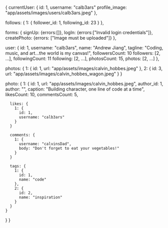 {
  currentUser: {
    id: 1,
    username: "calb3ars"
    profile_image: "app/assets/images/users/calb3ars.jpeg"
  },

  follows: {
    1: {
      follower_id: 1,
      following_id: 23
    }
  },

  forms: {
    signUp: {errors:[]},
    logIn: {errors:["Invalid login credentials"]},
    createPhoto: {errors: ["Image must be uploaded"]}
  },

  user: {
    id: 1,
    username: "calb3ars",
    name: "Andrew Jiang",
    tagline: "Coding, music, and art...the world is my canvas!",
    followersCount: 10
    followers: [2, ...],
    followingCount: 11
    following: [2, ...],
    photosCount: 15,
    photos: [2, ...]
  },

  photos: {
    1: {
      id: 1,
      url: "app/assets/images/calvin_hobbes.jpeg"
    },
    2: {
      id: 3,
      url: "app/assets/images/calvin_hobbes_wagon.jpeg"
    }
  }

  photo: {
    1: {
      id: 1,
      url: "app/assets/images/calvin_hobbes.jpeg",
      author_id: 1,
      author: "",
      caption: "Building character, one line of code at a time",
      likesCount: 10,
      commentsCount: 5,

      likes: {
        1: {
          id: 1,
          username: "calb3ars"
        }
      }

      comments: {
        1: {
          username: "calvinsDad",
          body: "Don't forget to eat your vegetables!"
        }
      }

      tags: {
        1: {
          id: 1,
          name: "code"
        },
        2: {
          id: 2,
          name: "inspiration"
        }
      }
    }
  }
}
